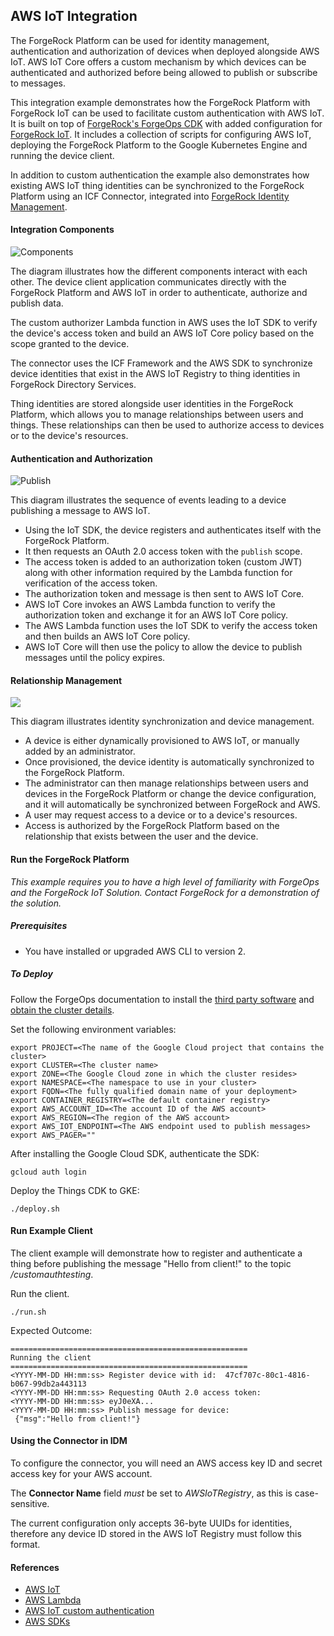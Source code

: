 ## AWS IoT Integration

The ForgeRock Platform can be used for identity management, authentication and authorization of devices
when deployed alongside AWS IoT. AWS IoT Core offers a custom mechanism by which devices can be authenticated
and authorized before being allowed to publish or subscribe to messages.
 
This integration example demonstrates how the ForgeRock Platform with ForgeRock IoT can be used to facilitate custom
authentication with AWS IoT. It is built on top of
[ForgeRock's ForgeOps CDK](https://backstage.forgerock.com/docs/forgeops/7.2/index-forgeops.html) with added
configuration for [ForgeRock IoT](https://backstage.forgerock.com/docs/iot/7.2). It includes a collection of
scripts for configuring AWS IoT, deploying the ForgeRock Platform to the Google Kubernetes Engine and running the
device client.

In addition to custom authentication the example also demonstrates how existing AWS IoT thing identities can be
synchronized to the ForgeRock Platform using an ICF Connector, integrated into
[ForgeRock Identity Management](https://backstage.forgerock.com/docs/idm/7.2).

#### Integration Components
![Components](docs/aws-iot-integration.png)

The diagram illustrates how the different components interact with each other. The device client application
communicates directly with the ForgeRock Platform and AWS IoT in order to authenticate, authorize and publish data.

The custom authorizer Lambda function in AWS uses the IoT SDK to verify the device's access token and build an AWS
IoT Core policy based on the scope granted to the device.

The connector uses the ICF Framework and the AWS SDK to synchronize device identities that exist in the AWS IoT Registry
to thing identities in ForgeRock Directory Services.

Thing identities are stored alongside user identities in the ForgeRock Platform, which allows you to manage
relationships between users and things. These relationships can then be used to authorize access to devices or to the
device's resources.

#### Authentication and Authorization
![Publish](docs/device-publish.png)

This diagram illustrates the sequence of events leading to a device publishing a message to AWS IoT.
 - Using the IoT SDK, the device registers and authenticates itself with the ForgeRock Platform.
 - It then requests an OAuth 2.0 access token with the `publish` scope.
 - The access token is added to an authorization token (custom JWT) along with other information required by the
  Lambda function for verification of the access token.
 - The authorization token and message is then sent to AWS IoT Core.
 - AWS IoT Core invokes an AWS Lambda function to verify the authorization token and exchange it for an AWS IoT Core policy.
 - The AWS Lambda function uses the IoT SDK to verify the access token and then builds an AWS IoT Core policy.
 - AWS IoT Core will then use the policy to allow the device to publish messages until the policy expires.
 
#### Relationship Management
![](docs/device-management.png)

This diagram illustrates identity synchronization and device management.
 - A device is either dynamically provisioned to AWS IoT, or manually added by an administrator.
 - Once provisioned, the device identity is automatically synchronized to the ForgeRock Platform.
 - The administrator can then manage relationships between users and devices in the ForgeRock Platform or change the
  device configuration, and it will automatically be synchronized between ForgeRock and AWS.
 - A user may request access to a device or to a device's resources.
 - Access is authorized by the ForgeRock Platform based on the relationship that exists between the user and the device.

#### Run the ForgeRock Platform
*This example requires you to have a high level of familiarity with ForgeOps and the ForgeRock IoT Solution. Contact
ForgeRock for a demonstration of the solution.*

##### Prerequisites
* You have installed or upgraded AWS CLI to version 2.

##### To Deploy
Follow the ForgeOps documentation to install the
[third party software](https://backstage.forgerock.com/docs/forgeops/7.2/cdk/cloud/setup/gke/sw.html) and
[obtain the cluster details](https://backstage.forgerock.com/docs/forgeops/7.2/cdk/cloud/setup/gke/clusterinfo.html).

Set the following environment variables:
```
export PROJECT=<The name of the Google Cloud project that contains the cluster>
export CLUSTER=<The cluster name>
export ZONE=<The Google Cloud zone in which the cluster resides>
export NAMESPACE=<The namespace to use in your cluster>
export FQDN=<The fully qualified domain name of your deployment>
export CONTAINER_REGISTRY=<The default container registry>
export AWS_ACCOUNT_ID=<The account ID of the AWS account>
export AWS_REGION=<The region of the AWS account>
export AWS_IOT_ENDPOINT=<The AWS endpoint used to publish messages>
export AWS_PAGER=""
```

After installing the Google Cloud SDK, authenticate the SDK:
```
gcloud auth login
```

Deploy the Things CDK to GKE:
```
./deploy.sh
```

#### Run Example Client
The client example will demonstrate how to register and authenticate a thing before publishing the message "Hello from client!" to the topic */customauthtesting*.

Run the client.
```
./run.sh
```

Expected Outcome:
```
=====================================================
Running the client
=====================================================
<YYYY-MM-DD HH:mm:ss> Register device with id:  47cf707c-80c1-4816-b067-99db2a443113
<YYYY-MM-DD HH:mm:ss> Requesting OAuth 2.0 access token:
<YYYY-MM-DD HH:mm:ss> eyJ0eXA...
<YYYY-MM-DD HH:mm:ss> Publish message for device:
 {"msg":"Hello from client!"}
```

#### Using the Connector in IDM
To configure the connector, you will need an AWS access key ID and secret access key for your AWS account.

The **Connector Name** field *must* be set to *AWSIoTRegistry*, as this is case-sensitive.

The current configuration only accepts 36-byte UUIDs for identities, therefore any device ID stored in
the AWS IoT Registry must follow this format.

#### References
- [AWS IoT](https://docs.aws.amazon.com/iot/latest/developerguide/what-is-aws-iot.html)
- [AWS Lambda](https://docs.aws.amazon.com/lambda/latest/dg/getting-started.html)
- [AWS IoT custom authentication](https://docs.aws.amazon.com/iot/latest/developerguide/iot-custom-authentication.html)
- [AWS SDKs](https://docs.aws.amazon.com/iot/latest/developerguide/iot-connect-service.html#iot-service-sdks)
